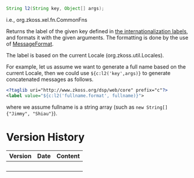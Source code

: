 ``` java
String l2(String key, Object[] args);
```

  
i.e.,
<javadoc method="getLabel(java.lang.String, java.lang.Object[])">org.zkoss.xel.fn.CommonFns</javadoc>

Returns the label of the given key defined in [the internationalization
labels](ZK_Developer's_Reference/Internationalization/Labels),
and formats it with the given arguments. The formatting is done by the
use of
[MessageFormat](http://download.oracle.com/javase/6/docs/api/java/text/MessageFormat.html).

The label is based on the current Locale
(<javadoc method="getCurrent()">org.zkoss.util.Locales</javadoc>).

For example, let us assume we want to generate a full name based on the
current Locale, then we could use `${c:l2('key',args)}` to generate
concatenated messages as follows.

``` xml
<?taglib uri="http://www.zkoss.org/dsp/web/core" prefix="c"?>
<label value="${c:l2('fullname.format', fullname)}">
```

where we assume fullname is a string array (such as
`new String[] {"Jimmy", "Shiau"}`).

# Version History

| Version | Date | Content |
|---------|------|---------|
|         |      |         |
